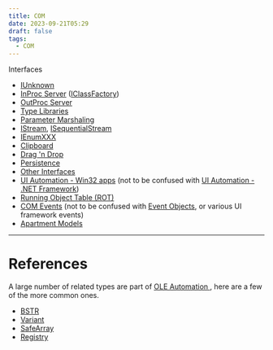 ```yaml
---
title: COM
date: 2023-09-21T05:29
draft: false
tags:
  - COM
---
```


Interfaces

- [IUnknown](/study/factoids/computer/microsoft/com/iunknown)
- [InProc Server](/study/factoids/computer/microsoft/com/apartment-models/inproc-server) ([IClassFactory](https://learn.microsoft.com/en-us/windows/win32/api/unknwn/nn-unknwn-iclassfactory))
- [OutProc Server](/study/factoids/computer/microsoft/com/apartment-models/outproc-server)
- [Type Libraries](/study/factoids/computer/microsoft/com/type-libraries)
- [Parameter Marshaling](/study/factoids/computer/microsoft/com/parameter-marshaling)
- [IStream](https://learn.microsoft.com/en-us/windows/win32/api/objidl/nn-objidl-istream), [ISequentialStream](https://learn.microsoft.com/en-us/windows/win32/api/objidl/nn-objidl-isequentialstream)
- [IEnumXXX](/study/factoids/computer/microsoft/com/ienumxxx)
- [Clipboard](/study/factoids/computer/microsoft/com/clipboard)
- [Drag 'n Drop](/study/factoids/computer/microsoft/com/drag-n-drop)
- [Persistence](/study/factoids/computer/microsoft/com/persistence)
- [Other Interfaces](/study/factoids/computer/microsoft/com/other-interfaces)
- [UI Automation - Win32 apps](https://learn.microsoft.com/en-us/windows/win32/winauto/entry-uiauto-win32) (not to be confused with [UI Automation - .NET Framework](https://learn.microsoft.com/en-us/dotnet/framework/ui-automation/ui-automation-overview))
- [Running Object Table (ROT)](/study/factoids/computer/microsoft/com/running-object-table-rot)
- [COM Events](/study/factoids/computer/microsoft/com/com-events) (not to be confused with [Event Objects](https://learn.microsoft.com/en-us/windows/win32/sync/event-objects), or various UI framework events)
- [Apartment Models](/study/factoids/computer/microsoft/com/apartment-models)

---
# References

A large number of related types are part of  [OLE Automation ](https://learn.microsoft.com/en-us/windows/win32/api/_automat/), here are a few of the more common ones.

- [BSTR](https://learn.microsoft.com/en-us/previous-versions/windows/desktop/automat/bstr)
- [Variant](/study/factoids/computer/microsoft/com/variant)
- [SafeArray](/study/factoids/computer/microsoft/com/safearray)
- [Registry](/study/factoids/computer/microsoft/com/registry)
